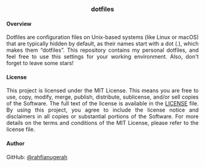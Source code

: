 <div align=center>
    <h3>
        dotfiles
    </h3>
</div>

#### Overview
<p align=justify>
    Dotfiles are configuration files on Unix-based systems (like Linux or macOS) that are typically hidden by default, as their names start with a dot (.), which makes them “dotfiles”. This repository contains my personal dotfiles, and feel free to use this settings for your working environment. Also, don't forget to leave some stars!
</p>

#### License
<p align="justify">
    This project is licensed under the MIT License. This means you are free to use, copy, modify, merge, publish, distribute, sublicense, and/or sell copies of the Software. The full text of the license is available in the <a href="https://github.com/rahfianugerah/dotfiles/blob/main/LICENSE">LICENSE</a> file. By using this project, you agree to include the license notice and disclaimers in all copies or substantial portions of the Software. For more details on the terms and conditions of the MIT License, please refer to the license file.
</p>

#### Author
GitHub: [@rahfianugerah](https://www.github.com/rahfianugerah)
